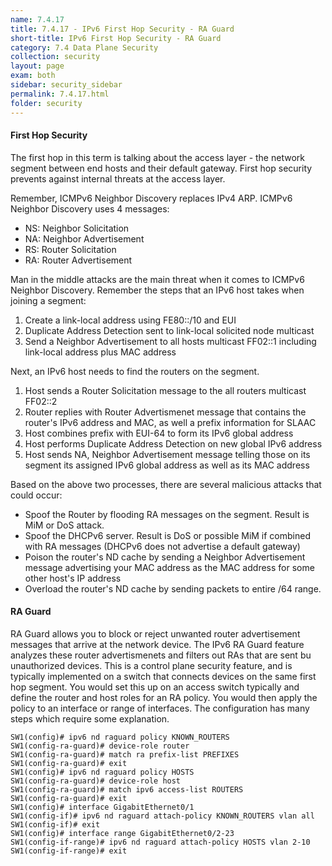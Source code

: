 ```yaml
---
name: 7.4.17
title: 7.4.17 - IPv6 First Hop Security - RA Guard
short-title: IPv6 First Hop Security - RA Guard
category: 7.4 Data Plane Security
collection: security
layout: page
exam: both
sidebar: security_sidebar
permalink: 7.4.17.html
folder: security
---
```

#### First Hop Security
The first hop in this term is talking about the access layer - the network segment between end hosts and their default gateway. First hop security prevents against internal threats at the access layer.

Remember, ICMPv6 Neighbor Discovery replaces IPv4 ARP. ICMPv6 Neighbor Discovery uses 4 messages:
- NS: Neighbor Solicitation
- NA: Neighbor Advertisement
- RS: Router Solicitation
- RA: Router Advertisement

Man in the middle attacks are the main threat when it comes to ICMPv6 Neighbor Discovery. Remember the steps that an IPv6 host takes when joining a segment:
1. Create a link-local address using FE80::/10 and EUI
2. Duplicate Address Detection sent to link-local solicited node multicast
3. Send a Neighbor Advertisement to all hosts multicast FF02::1 including link-local address plus MAC address

Next, an IPv6 host needs to find the routers on the segment.
1. Host sends a Router Solicitation message to the all routers multicast FF02::2
2. Router replies with Router Advertismenet message that contains the router's IPv6 address and MAC, as well a prefix information for SLAAC
3. Host combines prefix with EUI-64 to form its IPv6 global address
4. Host performs Duplicate Address Detection on new global IPv6 address
5. Host sends NA, Neighbor Advertisement message telling those on its segment its assigned IPv6 global address as well as its MAC address

Based on the above two processes, there are several malicious attacks that could occur:
- Spoof the Router by flooding RA messages on the segment. Result is MiM or DoS attack.
- Spoof the DHCPv6 server. Result is DoS or possible MiM if combined with RA messages (DHCPv6 does not advertise a default gateway)
- Poison the router's ND cache by sending a Neighbor Advertisement message advertising your MAC address as the MAC address for some other host's IP address
- Overload the router's ND cache by sending packets to entire /64 range.

#### RA Guard
RA Guard allows you to block or reject unwanted router advertisement messages that arrive at the network device. The IPv6 RA Guard feature analyzes these router advertismenets and filters out RAs that are sent bu unauthorized devices. This is a control plane security feature, and is typically implemented on a switch that connects devices on the same first hop segment. You would set this up on an access switch typically and define the router and host roles for an RA policy. You would then apply the policy to an interface or range of interfaces. The configuration has many steps which require some explanation.
```
SW1(config)# ipv6 nd raguard policy KNOWN_ROUTERS
SW1(config-ra-guard)# device-role router
SW1(config-ra-guard)# match ra prefix-list PREFIXES
SW1(config-ra-guard)# exit
SW1(config)# ipv6 nd raguard policy HOSTS
SW1(config-ra-guard)# device-role host
SW1(config-ra-guard)# match ipv6 access-list ROUTERS
SW1(config-ra-guard)# exit
SW1(config)# interface GigabitEthernet0/1
SW1(config-if)# ipv6 nd raguard attach-policy KNOWN_ROUTERS vlan all
SW1(config-if)# exit
SW1(config)# interface range GigabitEthernet0/2-23
SW1(config-if-range)# ipv6 nd raguard attach-policy HOSTS vlan 2-10
SW1(config-if-range)# exit
```